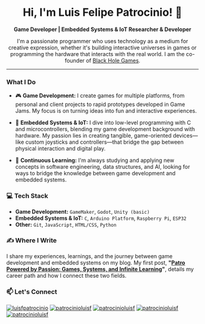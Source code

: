 <h1 align="center">
  Hi, I'm Luis Felipe Patrocinio! 👋
</h1>

<p align="center">
  <strong>Game Developer | Embedded Systems & IoT Researcher & Developer</strong>
</p>

<p align="center">
  I'm a passionate programmer who uses technology as a medium for creative expression, whether it's building interactive universes in games or programming the hardware that interacts with the real world. I am the co-founder of <a href="https://www.blackhole.games/">Black Hole Games</a>.
</p>

---

### What I Do

- 🎮 **Game Development:** I create games for multiple platforms, from personal and client projects to rapid prototypes developed in Game Jams. My focus is on turning ideas into fun and interactive experiences.

- 🔧 **Embedded Systems & IoT:** I dive into low-level programming with C and microcontrollers, blending my game development background with hardware. My passion lies in creating tangible, game-oriented devices—like custom joysticks and controllers—that bridge the gap between physical interaction and digital play.

- 🧠 **Continuous Learning:** I'm always studying and applying new concepts in software engineering, data structures, and AI, looking for ways to bridge the knowledge between game development and embedded systems.

### 💻 Tech Stack

- **Game Development:** `GameMaker`, `Godot`, `Unity (basic)`
- **Embedded Systems & IoT:** `C`, `Arduino Platform`, `Raspberry Pi`, `ESP32`
- **Other:** `Git`, `JavaScript`, `HTML/CSS`, `Python`

### ✍️ Where I Write

I share my experiences, learnings, and the journey between game development and embedded systems on my blog. My first post, **"[Patro Powered by Passion: Games, Systems, and Infinite Learning](https://dev.to/patrocinioluisf/patro-powered-by-passion-games-systems-and-infinite-learning-52f1)"**, details my career path and how I connect these two fields.

### 📫 Let's Connect

<p align="left">
  <a href="https://linkedin.com/in/luisfpatrocinio/" target="blank"><img align="center" src="https://img.shields.io/badge/-luisfpatrocinio-blue?style=for-the-badge&logo=linkedin&logoColor=white" alt="luisfpatrocinio"/></a>
  <a href="https://twitter.com/patrocinioluisf" target="blank"><img align="center" src="https://img.shields.io/badge/-@patrocinioluisf-00acee?style=for-the-badge&logo=twitter&logoColor=white" alt="patrocinioluisf"/></a>
  <a href="https://patrocinioluisf.itch.io" target="blank"><img align="center" src="https://img.shields.io/badge/Itch.io-FA5C5C?style=for-the-badge&logo=itchdotio&logoColor=white" alt="patrocinioluisf"/></a>
  <a href="https://dev.to/patrocinioluisf" target="blank"><img align="center" src="https://img.shields.io/badge/Dev.to-0A0A0A?style=for-the-badge&logo=devdotto&logoColor=white" alt="patrocinioluisf"/></a>
  <a href="mailto:patrocinioluisf@gmail.com" target="blank"><img align="center" src="https://img.shields.io/badge/Gmail-D14836?style=for-the-badge&logo=gmail&logoColor=white" alt="patrocinioluisf"/></a>
</p>
